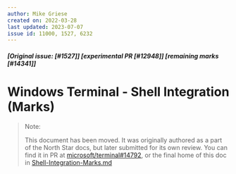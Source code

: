 ```yaml
---
author: Mike Griese
created on: 2022-03-28
last updated: 2023-07-07
issue id: 11000, 1527, 6232
---
```


##### [Original issue: [#1527]] [experimental PR [#12948]] [remaining marks [#14341]]

# Windows Terminal - Shell Integration (Marks)

> Note:
>
> This document has been moved. It was originally authored as a part of the
> North Star docs, but later submitted for its own review. You can find it in PR
> at
> [microsoft/terminal#14792](https://github.com/microsoft/terminal/pull/14792),
> or the final home of this doc in
> [Shell-Integration-Marks.md](../%2311000%20-%20Marks/Shell-Integration-Marks.md)
